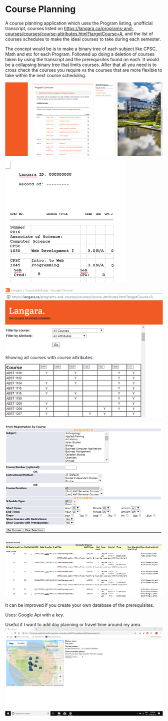 # Course Planning

A course planning application which uses the Program listing, unofficial transcript, courses listed on https://langara.ca/programs-and-courses/courses/course-attributes.html?targetCourse=A, and the list of courses schedules to make the ideal courses to take during each semester.

The concept would be is to make a binary tree of each subject like CPSC, Math and etc for each Program. Followed up doing a deletion of courses taken by using the transcript and the prerequisites found on each. It would be a collapsing binary tree that limits courses. After that all you need is to cross check the courses you require vs the courses that are more flexible to take within the next course scheduling. 

![Screenshot](https://github.com/ArundeepChohan/Ideas/blob/master/Course%20Planning/LangaraProgramDetail.png)

![Screenshot](https://github.com/ArundeepChohan/Ideas/blob/master/Course%20Planning/UnofficialTranscript.png)

![Screenshot](https://github.com/ArundeepChohan/Ideas/blob/master/Course%20Planning/CourseList.png)

![Screenshot](https://github.com/ArundeepChohan/Ideas/blob/master/Course%20Planning/CourseSchedule.png)

![Screenshot](https://github.com/ArundeepChohan/Ideas/blob/master/Course%20Planning/ListofCourseSchedule.png)

It can be improved if you create your own database of the prerequisites.

Uses: Google Api with a key.

Useful if I want to add day planning or travel time around my area.
![Screenshot](https://github.com/ArundeepChohan/Summary/blob/master/GoogleApi.png)
